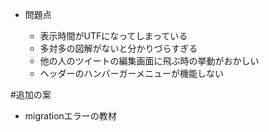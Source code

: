 - 問題点

  - 表示時間がUTFになってしまっている
  - 多対多の図解がないと分かりづらすぎる
  - 他の人のツイートの編集画面に飛ぶ時の挙動がおかしい
  - ヘッダーのハンバーガーメニューが機能しない


#追加の案

  - migrationエラーの教材

